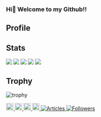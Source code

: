 ### Hi👋 Welcome to my Github!!
## Profile
<!--
**PARKUDP/PARKUDP** is a ✨ _special_ ✨ repository because its `README.md` (this file) appears on your GitHub profile.

Here are some ideas to get you started:

- 🔭 I’m currently working on ...
- 🌱 I’m currently learning ...
- 👯 I’m looking to collaborate on ...
- 🤔 I’m looking for help with ...
- 💬 Ask me about ...
- 📫 How to reach me: ...
- 😄 Pronouns: ...
- ⚡ Fun fact: ...
-->
## Stats
![](http://github-profile-summary-cards.vercel.app/api/cards/profile-details?username=PARKUDP&theme=gruvbox)
![](http://github-profile-summary-cards.vercel.app/api/cards/repos-per-language?username=PARKDUP&theme=gruvbox)
![](http://github-profile-summary-cards.vercel.app/api/cards/most-commit-language?username=PARKDUP&theme=gruvbox)
![](http://github-profile-summary-cards.vercel.app/api/cards/stats?username=PARKDUP&theme=gruvbox)
![](http://github-profile-summary-cards.vercel.app/api/cards/productive-time?username=PARKDUP&theme=gruvbox&utcOffset=9)

## Trophy
![trophy](https://github-profile-trophy.vercel.app/?username=PARKUDP&theme=gruvbox)
<p align="left">
  <a href="https://github.com/PARKUDP">
    <img height="20" src="https://komarev.com/ghpvc/?username=PARKUDP&color=orange&label=PROFILE+VIEWS" />
  </a>
  <a href="https://github.com/PARKUDP">
    <img height="20" src="https://img.shields.io/github/followers/PARKUDP?label=follow&logo=github&style=flat" />
  </a>
   <a href="https://qiita.com/PARK_UDP">
    <img height="20" src="https://qiita-badge.apiapi.app/s/PARK_UDP/posts.svg" />
  </a>
  <a href="https://qiita.com/PARK_UDP">
    <img height="20" src="https://qiita-badge.apiapi.app/s/PARK_UDP/contributions.svg" />
  </a>
  <a href="https://zenn.dev/park_udp">
    <img src="https://badgen.org/img/zenn/park_udp/articles?style=plastic" alt="Articles" />
  </a>
  <a href="https://zenn.dev/park_udp">
    <img src="https://badgen.org/img/zenn/park_udp/followers?style=plastic" alt="Followers" />
  </a>
</p>
